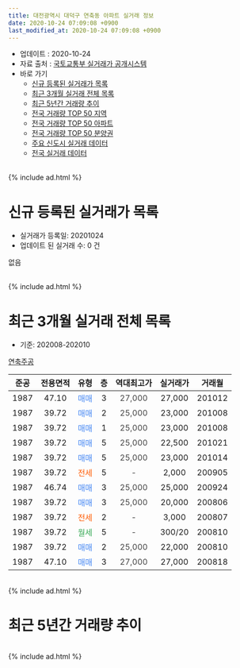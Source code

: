```yaml
---
title: 대전광역시 대덕구 연축동 아파트 실거래 정보
date: 2020-10-24 07:09:08 +0900
last_modified_at: 2020-10-24 07:09:08 +0900
---
```


* 업데이트 : 2020-10-24
* 자료 출처 : [국토교통부 실거래가 공개시스템](http://rt.molit.go.kr)
* 바로 가기
    * [신규 등록된 실거래가 목록](#신규-등록된-실거래가-목록)
    * [최근 3개월 실거래 전체 목록](#최근-3개월-실거래-전체-목록)
    * [최근 5년간 거래량 추이](#최근-5년간-거래량-추이)
    * [전국 거래량 TOP 50 지역](https://inasie.github.io/apt-trade-info/최근-3개월-전국에서-가장-거래가-많이-발생한-지역)
    * [전국 거래량 TOP 50 아파트](https://inasie.github.io/apt-trade-info/최근-3개월-전국에서-가장-거래가-많이-발생한-아파트)
    * [전국 거래량 TOP 50 분양권](https://inasie.github.io/apt-trade-info/최근-3개월-전국에서-가장-거래가-많이-발생한-분양권)
    * [주요 신도시 실거래 데이터](https://inasie.github.io/apt-trade-info/주요-신도시)
    * [전국 실거래 데이터](https://inasie.github.io/apt-trade-info/전국)
<br>
{% include ad.html %}
<br>

# 신규 등록된 실거래가 목록
* 실거래가 등록일: 20201024
* 업데이트 된 실거래 수: 0 건

없음

<br>
{% include ad.html %}
<br>

# 최근 3개월 실거래 전체 목록
* 기준: 202008-202010


[연축주공](https://search.naver.com/search.naver?query=%EB%8C%80%EC%A0%84%EA%B4%91%EC%97%AD%EC%8B%9C+%EB%8C%80%EB%8D%95%EA%B5%AC+%EC%97%B0%EC%B6%95%EB%8F%99+%EC%97%B0%EC%B6%95%EC%A3%BC%EA%B3%B5)

|준공|전용면적|유형|층|역대최고가|실거래가|거래월|
|:---:|:---:|:---:|:---:|:---:|:---:|:---:|
|1987|47.10|<span style="color:#4285f3">매매</span>|3|<span style="color:#444444">27,000</span>|27,000|201012|
|1987|39.72|<span style="color:#4285f3">매매</span>|2|<span style="color:#444444">25,000</span>|23,000|201008|
|1987|39.72|<span style="color:#4285f3">매매</span>|1|<span style="color:#444444">25,000</span>|23,000|201008|
|1987|39.72|<span style="color:#4285f3">매매</span>|5|<span style="color:#444444">25,000</span>|22,500|201021|
|1987|39.72|<span style="color:#4285f3">매매</span>|5|<span style="color:#444444">25,000</span>|23,000|201014|
|1987|39.72|<span style="color:#ff5a00">전세</span>|5|<span style="color:#444444">-</span>|2,000|200905|
|1987|46.74|<span style="color:#4285f3">매매</span>|3|<span style="color:#444444">25,000</span>|25,000|200924|
|1987|39.72|<span style="color:#4285f3">매매</span>|3|<span style="color:#444444">25,000</span>|20,000|200806|
|1987|39.72|<span style="color:#ff5a00">전세</span>|2|<span style="color:#444444">-</span>|3,000|200807|
|1987|39.72|<span style="color:#34a853">월세</span>|5|<span style="color:#444444">-</span>|300/20|200810|
|1987|39.72|<span style="color:#4285f3">매매</span>|2|<span style="color:#444444">25,000</span>|22,000|200810|
|1987|47.10|<span style="color:#4285f3">매매</span>|3|<span style="color:#444444">27,000</span>|27,000|200818|


<br>
{% include ad.html %}
<br>

# 최근 5년간 거래량 추이


<div style="width:100%;">
    <canvas id="deal_progress" height="200"></canvas>
</div>

<script>
new Chart(document.getElementById("deal_progress"), {
    type: 'line',
    data: {
        labels: ['201510','201511','201512','201601','201602','201603','201604','201605','201606','201607','201608','201609','201610','201611','201612','201701','201702','201703','201704','201705','201706','201707','201708','201709','201710','201711','201712','201801','201802','201803','201804','201805','201806','201807','201808','201809','201810','201811','201812','201901','201902','201903','201904','201905','201906','201907','201908','201909','201910','201911','201912','202001','202002','202003','202004','202005','202006','202007','202008','202009','202010'],
        datasets: [{
            label: '매매',
            pointRadius: 1,
            data: [3, 2, 4, 2, 1, 1, 4, 9, 3, 7, 3, 6, 6, 3, 4, 6, 2, 15, 10, 8, 8, 2, 9, 7, 5, 3, 1, 6, 6, 2, 3, 3, 5, 5, 3, 1, 8, 7, 6, 7, 8, 4, 4, 11, 2, 8, 6, 6, 4, 14, 4, 4, 5, 6, 9, 9, 4, 3, 3, 1, 5],
            borderColor: "rgba(255, 201, 14, 1)",
            backgroundColor: "rgba(255, 201, 14, 0.5)",
            fill: false,
            lineTension: 0
        },{
            label: '전월세',
            pointRadius: 1,
            data: [2, 7, 1, 3, 2, 1, 2, 7, 2, 3, 2, 2, 4, 8, 4, 2, 3, 4, 1, 4, 8, 2, 3, 2, 5, 1, 2, 4, 4, 2, 4, 5, 3, 4, 2, 5, 3, 4, 4, 2, 2, 4, 3, 1, 4, 4, 3, 3, 5, 3, 4, 1, 5, 2, 4, 5, 4, 1, 2, 1, 0],
            borderColor: "rgba(0, 141, 185, 1)",
            backgroundColor: "rgba(0, 141, 185, 0.5)",
            fill: false,
            lineTension: 0
        }
        ]
    },
    options: {
        responsive: true,
        title: {
            display: false
        },
        tooltips: {
            mode: 'index',
            intersect: false
        },
        hover: {
            mode: 'nearest',
            intersect: true
        },
        scales: {
            xAxes: [{
                display: true,
                scaleLabel: {
                    display: true,
                    labelString: '년/월'
                }
            }],
            yAxes: [{
                display: true,
                ticks: {
                    suggestedMin: 0,
                },
                scaleLabel: {
                    display: true,
                    labelString: '실거래 수'
                }
            }]
        }
    }
});

</script>


<br>
{% include ad.html %}
<br>


